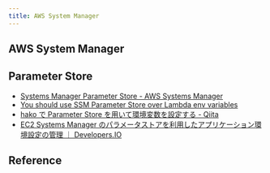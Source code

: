 ```yaml
---
title: AWS System Manager
---
```


## AWS System Manager


## Parameter Store
* [Systems Manager Parameter Store - AWS Systems Manager](http://docs.aws.amazon.com/systems-manager/latest/userguide/systems-manager-paramstore.html)
* [You should use SSM Parameter Store over Lambda env variables](https://hackernoon.com/you-should-use-ssm-parameter-store-over-lambda-env-variables-5197fc6ea45b)
* [hako で Parameter Store を用いて環境変数を設定する - Qiita](https://qiita.com/moaikids/items/5bbcdd618339e35cb2e1)
* [EC2 Systems Manager のパラメータストアを利用したアプリケーション環境設定の管理 ｜ Developers.IO](https://dev.classmethod.jp/cloud/aws/parameter-store-application-config/)

## Reference

